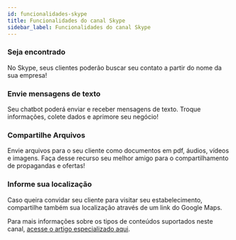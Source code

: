 ```yaml
---
id: funcionalidades-skype
title: Funcionalidades do canal Skype
sidebar_label: Funcionalidades do canal Skype
---
```


### Seja encontrado

No Skype, seus clientes poderão buscar seu contato a partir do nome da sua empresa!

### Envie mensagens de texto

Seu chatbot poderá enviar e receber mensagens de texto. Troque informações, colete dados e aprimore seu negócio!

### Compartilhe Arquivos

Envie arquivos para o seu cliente como documentos em pdf, áudios, vídeos e imagens. Faça desse recurso seu melhor amigo para o compartilhamento de propagandas e ofertas!


### Informe sua localização

Caso queira convidar seu cliente para visitar seu estabelecimento, compartilhe também sua localização através de um link do Google Maps.


Para mais informações sobre os tipos de conteúdos suportados neste canal, [acesse o artigo especializado aqui](/docs/channels/skype/tipos-conteudo-skype).


<!-- Rating frame -->
<script type="text/javascript" src="/scripts/rating.js"></script>